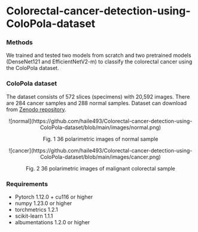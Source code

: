 # Colorectal-cancer-detection-using-ColoPola-dataset

### Methods
We trained and tested two models from scratch and two pretrained models (DenseNet121 and EfficientNetV2-m) to classify the colorectal cancer using the ColoPola dataset.

### ColoPola dataset
The dataset consists of 572 slices (specimens) with 20,592 images. There are 284 cancer samples and 288 normal samples.
Dataset can download from [Zenodo repository](https://doi.org/10.5281/zenodo.10068031).

<p align="center">
  ![normal](https://github.com/haile493/Colorectal-cancer-detection-using-ColoPola-dataset/blob/main/images/normal.png)
</p>
<p align="center">Fig. 1 36 polarimetric images of normal sample</p>

<p align="center">
  ![cancer](https://github.com/haile493/Colorectal-cancer-detection-using-ColoPola-dataset/blob/main/images/cancer.png)
</p>
<p align="center">Fig. 2 36 polarimetric images of malignant colorectal sample</p>

### Requirements
- Pytorch 1.12.0 + cu116 or higher
- numpy 1.23.0 or higher
- torchmetrics 1.2.1
- scikit-learn 1.1.1
- albumentations 1.2.0 or higher
